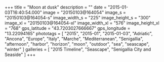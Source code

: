 +++
title = "Moon at dusk"
description = ""
date = "2015-01-03T16:40:54.000"
image = "20150103@164054"
image_s = "20150103@164054-s"
image_width_s = "225"
image_height_s = "300"
image_xl = "20150103@164054-xl"
image_width_xl = "576"
image_height_xl = "768"
gps_latitude = "43.7203027666667"
gps_longitude = "13.22094165"
phototags = [ "2015", "2015-01", "2015-01-03", "Adriatic", "Ancona", "Europe", "Italy", "Marche", "Mediterranean", "Senigallia", "afternoon", "harbor", "horizon", "moon", "outdoor", "sea", "seascape", "winter" ]
galleries = [ "2015 Timeline", "Seascape", "Senigallia City and Seaside" ]
+++
